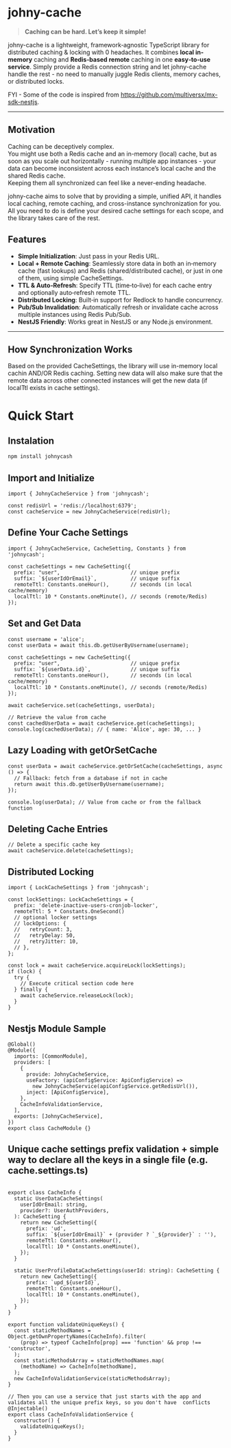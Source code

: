 # johny-cache

> **Caching can be hard. Let’s keep it simple!**

johny-cache is a lightweight, framework‐agnostic TypeScript library for distributed caching & locking with 0 headaches. It combines **local in‐memory** caching and **Redis‐based remote** caching in one **easy‐to‐use service**. Simply provide a Redis connection string and let johny-cache handle the rest - no need to manually juggle Redis clients, memory caches, or distributed locks.

FYI - Some of the code is inspired from https://github.com/multiversx/mx-sdk-nestjs.

---

## Motivation

Caching can be deceptively complex. <br/>
You might use both a Redis cache and an in-memory (local) cache, but as soon as you scale out horizontally - running multiple app instances - your data can become inconsistent across each instance’s local cache and the shared Redis cache. <br/> Keeping them all synchronized can feel like a never-ending headache.

johny-cache aims to solve that by providing a simple, unified API, it handles local caching, remote caching, and cross-instance synchronization for you. All you need to do is define your desired cache settings for each scope, and the library takes care of the rest.

## Features

- **Simple Initialization**: Just pass in your Redis URL.
- **Local + Remote Caching**: Seamlessly store data in both an in‐memory cache (fast lookups) and Redis (shared/distributed cache), or just in one of them, using simple CacheSettings.
- **TTL & Auto‐Refresh**: Specify TTL (time‐to‐live) for each cache entry and optionally auto‐refresh remote TTL.
- **Distributed Locking**: Built‐in support for Redlock to handle concurrency.
- **Pub/Sub Invalidation**: Automatically refresh or invalidate cache across multiple instances using Redis Pub/Sub.
- **NestJS Friendly**: Works great in NestJS or any Node.js environment.

---

## How Synchronization Works

Based on the provided CacheSettings, the library will use in-memory local cachin AND/OR Redis caching. Setting new data will also make sure that the remote data across other connected instances will get the new data (if localTtl exists in cache settings).

# Quick Start

## Instalation

```bash
npm install johnycash
```

## Import and Initialize

```TS
import { JohnyCacheService } from 'johnycash';

const redisUrl = 'redis://localhost:6379';
const cacheService = new JohnyCacheService(redisUrl);
```

## Define Your Cache Settings

```TS
import { JohnyCacheService, CacheSetting, Constants } from 'johnycash';

const cacheSettings = new CacheSetting({
  prefix: "user",                       // unique prefix
  suffix: `${userIdOrEmail}`,           // unique suffix
  remoteTtl: Constants.oneHour(),       // seconds (in local cache/memory)
  localTtl: 10 * Constants.oneMinute(), // seconds (remote/Redis)
});
```

## Set and Get Data

```TS
const username = 'alice';
const userData = await this.db.getUserByUsername(username);

const cacheSettings = new CacheSetting({
  prefix: "user",                       // unique prefix
  suffix: `${userData.id}`,             // unique suffix
  remoteTtl: Constants.oneHour(),       // seconds (in local cache/memory)
  localTtl: 10 * Constants.oneMinute(), // seconds (remote/Redis)
});

await cacheService.set(cacheSettings, userData);

// Retrieve the value from cache
const cachedUserData = await cacheService.get(cacheSettings);
console.log(cachedUserData); // { name: 'Alice', age: 30, ... }
```

## Lazy Loading with getOrSetCache

```TS
const userData = await cacheService.getOrSetCache(cacheSettings, async () => {
  // Fallback: fetch from a database if not in cache
  return await this.db.getUserByUsername(username);
});

console.log(userData); // Value from cache or from the fallback function
```

## Deleting Cache Entries

```TS
// Delete a specific cache key
await cacheService.delete(cacheSettings);
```

## Distributed Locking

```TS
import { LockCacheSettings } from 'johnycash';

const lockSettings: LockCacheSettings = {
  prefix: 'delete-inactive-users-cronjob-locker',
  remoteTtl: 5 * Constants.OneSecond()
  // optional locker settings
  // lockOptions: {
  //   retryCount: 3,
  //   retryDelay: 50,
  //   retryJitter: 10,
  // },
};

const lock = await cacheService.acquireLock(lockSettings);
if (lock) {
  try {
    // Execute critical section code here
  } finally {
    await cacheService.releaseLock(lock);
  }
}
```

## Nestjs Module Sample

```TS
@Global()
@Module({
  imports: [CommonModule],
  providers: [
    {
      provide: JohnyCacheService,
      useFactory: (apiConfigService: ApiConfigService) =>
        new JohnyCacheService(apiConfigService.getRedisUrl()),
      inject: [ApiConfigService],
    },
    CacheInfoValidationService,
  ],
  exports: [JohnyCacheService],
})
export class CacheModule {}
```

## Unique cache settings prefix validation + simple way to declare all the keys in a single file (e.g. cache.settings.ts)

```TS

export class CacheInfo {
  static UserDataCacheSettings(
    userIdOrEmail: string,
    provider?: UserAuthProviders,
  ): CacheSetting {
    return new CacheSetting({
      prefix: 'ud',
      suffix: `${userIdOrEmail}` + (provider ? `_${provider}` : ''),
      remoteTtl: Constants.oneHour(),
      localTtl: 10 * Constants.oneMinute(),
    });
  }

  static UserProfileDataCacheSettings(userId: string): CacheSetting {
    return new CacheSetting({
      prefix: `upd_${userId}`,
      remoteTtl: Constants.oneHour(),
      localTtl: 10 * Constants.oneMinute(),
    });
  }
}

export function validateUniqueKeys() {
  const staticMethodNames = Object.getOwnPropertyNames(CacheInfo).filter(
    (prop) => typeof CacheInfo[prop] === 'function' && prop !== 'constructor',
  );
  const staticMethodsArray = staticMethodNames.map(
    (methodName) => CacheInfo[methodName],
  );
  new CacheInfoValidationService(staticMethodsArray);
}

// Then you can use a service that just starts with the app and validates all the unique prefix keys, so you don't have  conflicts
@Injectable()
export class CacheInfoValidationService {
  constructor() {
    validateUniqueKeys();
  }
}
```
